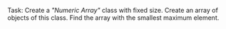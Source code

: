 Task: Create a _"Numeric Array"_ class with fixed size. Create an array of objects of this class. Find the array with the smallest maximum element.